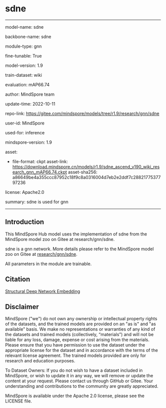 # sdne

---

model-name: sdne

backbone-name: sdne

module-type: gnn

fine-tunable: True

model-version: 1.9

train-dataset: wiki

evaluation: mAP66.74

author: MindSpore team

update-time: 2022-10-11

repo-link: <https://gitee.com/mindspore/models/tree/r1.9/research/gnn/sdne>

user-id: MindSpore

used-for: inference

mindspore-version: 1.9

asset:

-
    file-format: ckpt
    asset-link: <https://download.mindspore.cn/models/r1.9/sdne_ascend_v190_wiki_research_gnn_mAP66.74.ckpt>
    asset-sha256: a86649be4a355ccc87952c18f9c8a0316004d7eb2e2ddf7c2882177537797236

license: Apache2.0

summary: sdne is used for gnn

---

## Introduction

This MindSpore Hub model uses the implementation of sdne from the MindSpore model zoo on Gitee at research/gnn/sdne.

sdne is a gnn network. More details please refer to the MindSpore model zoo on Gitee at [research/gnn/sdne](https://gitee.com/mindspore/models/blob/r1.9/research/gnn/sdne/README_CN.md).

All parameters in the module are trainable.

## Citation

[Structural Deep Network Embedding](https://dl.acm.org/doi/10.1145/2939672.2939753)

## Disclaimer

MindSpore ("we") do not own any ownership or intellectual property rights of the datasets, and the trained models are provided on an "as is" and "as available" basis. We make no representations or warranties of any kind of the datasets and trained models (collectively, “materials”) and will not be liable for any loss, damage, expense or cost arising from the materials. Please ensure that you have permission to use the dataset under the appropriate license for the dataset and in accordance with the terms of the relevant license agreement. The trained models provided are only for research and education purposes.

To Dataset Owners: If you do not wish to have a dataset included in MindSpore, or wish to update it in any way, we will remove or update the content at your request. Please contact us through GitHub or Gitee. Your understanding and contributions to the community are greatly appreciated.

MindSpore is available under the Apache 2.0 license, please see the LICENSE file.
